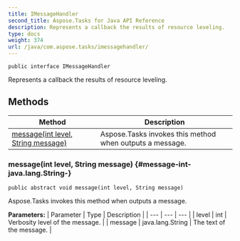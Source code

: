 ```yaml
---
title: IMessageHandler
second_title: Aspose.Tasks for Java API Reference
description: Represents a callback the results of resource leveling.
type: docs
weight: 374
url: /java/com.aspose.tasks/imessagehandler/
---
```

```
public interface IMessageHandler
```

Represents a callback the results of resource leveling.
## Methods

| Method | Description |
| --- | --- |
| [message(int level, String message)](#message-int-java.lang.String-) | Aspose.Tasks invokes this method when outputs a message. |
### message(int level, String message) {#message-int-java.lang.String-}
```
public abstract void message(int level, String message)
```


Aspose.Tasks invokes this method when outputs a message.

**Parameters:**
| Parameter | Type | Description |
| --- | --- | --- |
| level | int | Verbosity level of the message. |
| message | java.lang.String | The text of the message. |

